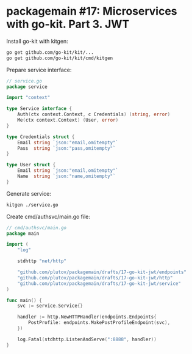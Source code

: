 # packagemain #17: Microservices with go-kit. Part 3. JWT

Install go-kit with kitgen:
```bash
go get github.com/go-kit/kit/...
go get github.com/go-kit/kit/cmd/kitgen
```

Prepare service interface:
```go
// service.go
package service

import "context"

type Service interface {
	Auth(ctx context.Context, c Credentials) (string, error)
	Me(ctx context.Context) (User, error)
}

type Credentials struct {
	Email string `json:"email,omitempty"`
	Pass  string `json:"pass,omitempty"`
}

type User struct {
	Email string `json:"email,omitempty"`
	Name  string `json:"name,omitempty"`
}
```

Generate service:
```bash
kitgen ./service.go
```

Create cmd/authsvc/main.go file:
```go
// cmd/authsvc/main.go
package main

import (
	"log"

	stdhttp "net/http"

	"github.com/plutov/packagemain/drafts/17-go-kit-jwt/endpoints"
	"github.com/plutov/packagemain/drafts/17-go-kit-jwt/http"
	"github.com/plutov/packagemain/drafts/17-go-kit-jwt/service"
)

func main() {
	svc := service.Service{}

	handler := http.NewHTTPHandler(endpoints.Endpoints{
		PostProfile: endpoints.MakePostProfileEndpoint(svc),
	})

	log.Fatal(stdhttp.ListenAndServe(":8888", handler))
}
```
